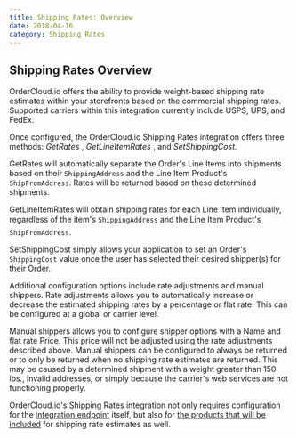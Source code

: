```yaml
---
title: Shipping Rates: Overview
date: 2018-04-16
category: Shipping Rates
---
```



##  Shipping Rates Overview

OrderCloud.io offers the ability to provide weight-based shipping rate
estimates within your storefronts based on the commercial shipping rates.
Supported carriers within this integration currently include USPS, UPS, and
FedEx.

Once configured, the OrderCloud.io Shipping Rates integration offers three
methods: _GetRates_ , _GetLineItemRates_ , and _SetShippingCost_.

GetRates will automatically separate the Order's Line Items into shipments
based on their `ShippingAddress` and the Line Item Product's
`ShipFromAddress`. Rates will be returned based on these determined shipments.

GetLineItemRates will obtain shipping rates for each Line Item individually,
regardless of the item's `ShippingAddress` and the Line Item Product's
`ShipFromAddress`.

SetShippingCost simply allows your application to set an Order's
`ShippingCost` value once the user has selected their desired shipper(s) for
their Order.

Additional configuration options include rate adjustments and manual shippers.
Rate adjustments allows you to automatically increase or decrease the
estimated shipping rates by a percentage or flat rate. This can be configured
at a global or carrier level.

Manual shippers allows you to configure shipper options with a Name and flat
rate Price. This price will not be adjusted using the rate adjustments
described above. Manual shippers can be configured to always be returned or to
only be returned when no shipping rate estimates are returned. This may be
caused by a determined shipment with a weight greater than 150 lbs., invalid
addresses, or simply because the carrier's web services are not functioning
properly.

OrderCloud.io's Shipping Rates integration not only requires configuration for
the [integration endpoint]({filename}configuring-integration.md) itself, but also for [the products that will be included]({filename}configuring-catalog.md) for shipping rate estimates as well. 


